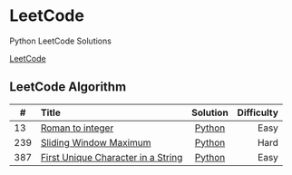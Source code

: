 # LeetCode

Python LeetCode Solutions

[LeetCode](https://leetcode.com/maatkara/)

## LeetCode Algorithm

| #   | Title                                                                                            |                                                                              Solution                                                                               | Difficulty |
|-----|:-------------------------------------------------------------------------------------------------|:-------------------------------------------------------------------------------------------------------------------------------------------------------------------:|-----------:|
| 13  | [Roman to integer](https://leetcode.com/problems/roman-to-integer/)                              |                                        [Python](https://github.com/maatkara/LeetCode/blob/main/easy/roman_to_integer_13.py)                                         |       Easy |
| 239 | [Sliding Window Maximum](https://leetcode.com/problems/sliding-window-maximum/)                  |                                       [Python](https://github.com/maatkara/LeetCode/blob/main/hard/sliding_window_max_239.py)                                       |       Hard |
| 387 | [First Unique Character in a String](https://leetcode.com/problems/first-unique-character-in-a-string/)      |                                       [Python](https://github.com/maatkara/LeetCode/blob/main/easy/first_unique_ch_string.py)                                       |      Easy  |


